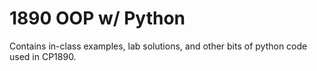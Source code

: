 # 1890 OOP w/ Python

Contains in-class examples, lab solutions, and other bits of python code used in CP1890.
